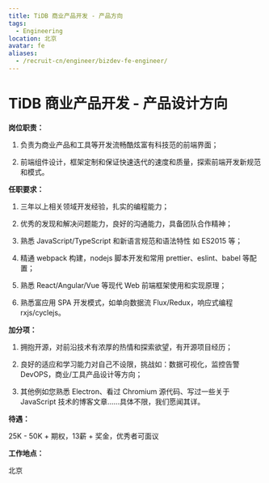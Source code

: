 ```yaml
---
title: TiDB 商业产品开发 - 产品方向
tags:
  - Engineering
location: 北京
avatar: fe
aliases:
  - /recruit-cn/engineer/bizdev-fe-engineer/
---
```


# TiDB 商业产品开发 - 产品设计方向

**岗位职责：**

1. 负责为商业产品和工具等开发流畅酷炫富有科技范的前端界面；

2. 前端组件设计，框架定制和保证快速迭代的速度和质量，探索前端开发新规范和模式。

**任职要求：**

1. 三年以上相关领域开发经验，扎实的编程能力；

2. 优秀的发现和解决问题能力，良好的沟通能力，具备团队合作精神；

3. 熟悉 JavaScript/TypeScript 和新语言规范和语法特性 如 ES2015 等；

4. 精通 webpack 构建，nodejs 脚本开发和常用 prettier、eslint、babel 等配置；

5. 熟悉 React/Angular/Vue 等现代 Web 前端框架使用和实现原理；

6. 熟悉富应用 SPA 开发模式，如单向数据流 Flux/Redux，响应式编程 rxjs/cyclejs。

**加分项：**

1. 拥抱开源，对前沿技术有浓厚的热情和探索欲望，有开源项目经历；

2. 良好的适应和学习能力对自己不设限，挑战如：数据可视化，监控告警 DevOPS，商业/工具产品设计等方向；

3. 其他例如您熟悉 Electron、看过 Chromium 源代码、写过一些关于 JavaScript 技术的博客文章......具体不限，我们愿闻其详。

**待遇：**

25K - 50K + 期权，13薪 + 奖金，优秀者可面议

**工作地点：**

北京

